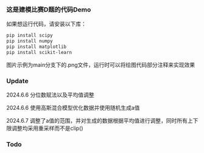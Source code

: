 ### 这是建模比赛D题的代码Demo

如果想运行代码，请安装以下库：

```sh
pip install scipy
pip install numpy
pip install matplotlib
pip install scikit-learn
```

图片示例为main分支下的.png文件，运行时可以将绘图代码部分注释来实现效果

### Update
2024.6.6 分位数赋法以及平均值调整

2024.6.6 使用高斯混合模型优化数据并使用随机生成a值

2024.6.7 调整了a值的范围，并对生成的数据根据平均值进行调整，同时所有上下限调整均采用重采样而不是clip()

### Todo

